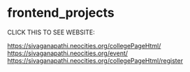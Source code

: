 # frontend_projects

CLICK THIS TO SEE WEBSITE:

https://sivaganapathi.neocities.org/collegePageHtml/
https://sivaganapathi.neocities.org/event/
https://sivaganapathi.neocities.org/collegePageHtml/register
